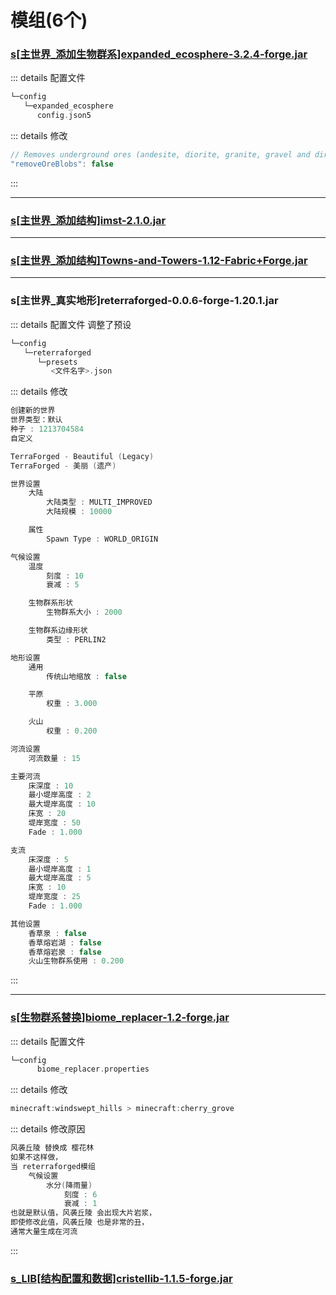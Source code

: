 # 模组(6个)



### [s[主世界_添加生物群系]expanded_ecosphere-3.2.4-forge.jar](https://www.mcmod.cn/class/4595.html)
::: details 配置文件
```c
└─config
   └─expanded_ecosphere
      config.json5
```
::: details 修改
```c
// Removes underground ores (andesite, diorite, granite, gravel and dirt)
"removeOreBlobs": false
```
:::

---

### [s[主世界_添加结构]imst-2.1.0.jar](https://www.mcmod.cn/class/8164.html)

---

### [s[主世界_添加结构]Towns-and-Towers-1.12-Fabric+Forge.jar](https://www.mcmod.cn/class/7000.html)

---

### s[主世界_真实地形]reterraforged-0.0.6-forge-1.20.1.jar
::: details 配置文件 调整了预设
```c
└─config
   └─reterraforged
      └─presets
         <文件名字>.json
```
::: details 修改
```c
创建新的世界
世界类型：默认
种子 : 1213704584
自定义

TerraForged - Beautiful (Legacy)
TerraForged - 美丽 (遗产)

世界设置
    大陆
        大陆类型 : MULTI_IMPROVED
        大陆规模 : 10000

    属性
        Spawn Type : WORLD_ORIGIN

气候设置
    温度
        刻度 : 10
        衰减 : 5

    生物群系形状
        生物群系大小 : 2000

    生物群系边缘形状
        类型 : PERLIN2

地形设置
    通用
        传统山地缩放 : false

    平原
        权重 : 3.000

    火山
        权重 : 0.200

河流设置
    河流数量 : 15

主要河流
    床深度 : 10
    最小堤岸高度 : 2
    最大堤岸高度 : 10
    床宽 : 20
    堤岸宽度 : 50
    Fade : 1.000

支流
    床深度 : 5
    最小堤岸高度 : 1
    最大堤岸高度 : 5
    床宽 : 10
    堤岸宽度 : 25
    Fade : 1.000

其他设置
    香草泉 : false
    香草熔岩湖 : false
    香草熔岩泉 : false
    火山生物群系使用 : 0.200

```
:::

---

### [s[生物群系替换]biome_replacer-1.2-forge.jar](https://www.curseforge.com/minecraft/mc-mods/biome-replacer)
::: details 配置文件
```c
└─config
      biome_replacer.properties
```
::: details 修改
```c
minecraft:windswept_hills > minecraft:cherry_grove
```
::: details 修改原因
```c
风袭丘陵 替换成 樱花林
如果不这样做，
当 reterraforged模组
    气候设置
        水分(降雨量)
            刻度 : 6
            衰减 : 1
也就是默认值，风袭丘陵 会出现大片岩浆，
即使修改此值，风袭丘陵 也是非常的丑，
通常大量生成在河流
```
:::


### [s_LIB[结构配置和数据]cristellib-1.1.5-forge.jar](https://www.mcmod.cn/class/12373.html)